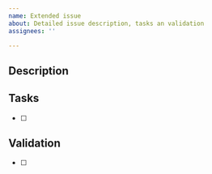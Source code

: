 ```yaml
---
name: Extended issue
about: Detailed issue description, tasks an validation
assignees: ''

---
```


## Description


## Tasks

- [ ]

## Validation

- [ ]
